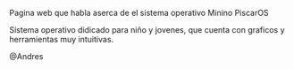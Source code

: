 Pagina web que habla aserca de el sistema operativo Minino PiscarOS

Sistema operativo didicado para niño y jovenes, que cuenta con graficos y
herramientas muy intuitivas.


@Andres
